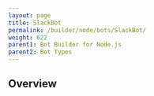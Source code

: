 ```yaml
---
layout: page
title: SlackBot
permalink: /builder/node/bots/SlackBot/
weight: 622
parent1: Bot Builder for Node.js
parent2: Bot Types
---
```


## Overview
